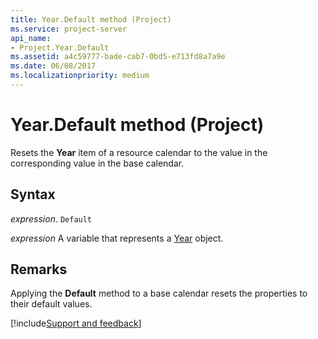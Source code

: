 ```yaml
---
title: Year.Default method (Project)
ms.service: project-server
api_name:
- Project.Year.Default
ms.assetid: a4c59777-bade-cab7-0bd5-e713fd8a7a9e
ms.date: 06/08/2017
ms.localizationpriority: medium
---
```



# Year.Default method (Project)

Resets the **Year** item of a resource calendar to the value in the corresponding value in the base calendar.


## Syntax

_expression_. `Default`

_expression_ A variable that represents a [Year](./Project.Year.md) object.


## Remarks

Applying the **Default** method to a base calendar resets the properties to their default values.

[!include[Support and feedback](~/includes/feedback-boilerplate.md)]
